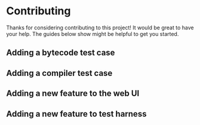 # Contributing 

Thanks for considering contributing to this project!
It would be great to have your help.
The guides below show might be helpful to get you started.

## Adding a bytecode test case

## Adding a compiler test case

## Adding a new feature to the web UI

## Adding a new feature to test harness
